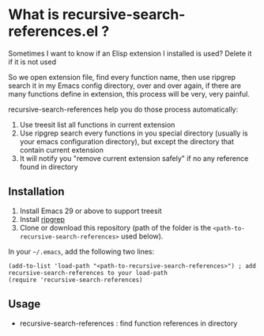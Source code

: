 # What is recursive-search-references.el ?
Sometimes I want to know if an Elisp extension I installed is used? Delete it if it is not used

So we open extension file, find every function name, then use ripgrep search it in my Emacs config directory, over and over again, if there are many functions define in extension, this process will be very, very painful.

recursive-search-references help you do those process automatically:
1. Use treesit list all functions in current extension
2. Use ripgrep search every functions in you special directory (usually is your emacs configuration directory), but except the directory that contain current extension
3. It will notify you "remove current extension safely" if no any reference found in directory

## Installation
1. Install Emacs 29 or above to support treesit
2. Install [ripgrep](https://github.com/BurntSushi/ripgrep)
3. Clone or download this repository (path of the folder is the `<path-to-recursive-search-references>` used below).

In your `~/.emacs`, add the following two lines:
```Elisp
(add-to-list 'load-path "<path-to-recursive-search-references>") ; add recursive-search-references to your load-path
(require 'recursive-search-references)
```

## Usage
* recursive-search-references : find function references in directory
